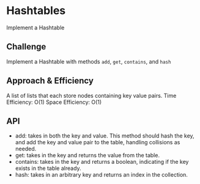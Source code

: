 # Hashtables
Implement a Hashtable

## Challenge
Implement a Hashtable with methods `add`, `get`, `contains`, and `hash`


## Approach & Efficiency
A list of lists that each store nodes containing key value pairs.
Time Efficiency: O(1)
Space Efficiency: O(1)

## API
- add: takes in both the key and value. This method should hash the key, and add the key and value pair
 to the table, handling collisions as needed.
- get: takes in the key and returns the value from the table.
- contains: takes in the key and returns a boolean, indicating if the key exists in the table already.
- hash: takes in an arbitrary key and returns an index in the collection.
